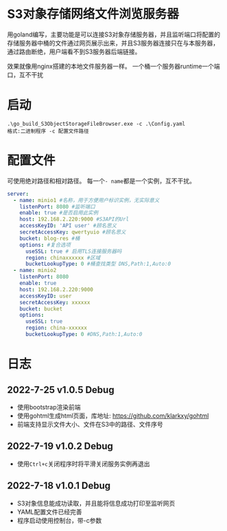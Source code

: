 # S3对象存储网络文件浏览服务器
用goland编写，主要功能是可以连接S3对象存储服务器，并且监听端口将配置的存储服务器中桶的文件通过网页展示出来，并且S3服务器连接只在与本服务器，通过路由断绝，用户端看不到S3服务器后端链接。

效果就像用nginx搭建的本地文件服务器一样。
一个桶一个服务器runtime一个端口，互不干扰
# 启动
```shell
.\go_build_S3ObjectStorageFileBrowser.exe -c .\Config.yaml
格式:二进制程序 -c 配置文件路径
```
# 配置文件
可使用绝对路径和相对路径。
每一个`- name`都是一个实例，互不干扰。

```yaml
server:
  - name: minio1 #名称，用于方便用户标识实例，无实际意义
    listenPort: 8080 #监听端口
    enable: true #是否启用此实例
    host: 192.168.2.220:9000 #S3API的Url
    accessKeyID: 'API user' #顾名思义
    secretAccessKey: qwertyuio #顾名思义
    bucket: blog-res #桶
    options: #复合选项
      useSSL: true # 启用TLS连接服务器吗
      region: chinaxxxxxx #区域
      bucketLookupType: 0 #桶查找类型 DNS,Path:1,Auto:0
  - name: minio2
    listenPort: 8080
    enable: true
    host: 192.168.2.220:9000
    accessKeyID: user
    secretAccessKey: xxxxxx
    bucket: bucket
    options:
      useSSL: true
      region: china-xxxxxx
      bucketLookupType: 0 #DNS,Path:1,Auto:0
```

# 日志
## 2022-7-25 v1.0.5 Debug

- 使用bootstrap渲染前端
- 使用gohtml生成html页面，库地址: https://github.com/klarkxy/gohtml
- 前端支持显示文件大小、文件在S3中的路径、文件序号

## 2022-7-19 v1.0.2 Debug

- 使用`Ctrl+c`关闭程序时将平滑关闭服务实例再退出
## 2022-7-18 v1.0.1 Debug

- S3对象信息能成功读取，并且能将信息成功打印至监听网页
- YAML配置文件已经完善
- 程序启动使用控制台，带-c参数